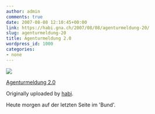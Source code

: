 ```yaml
---
author: admin
comments: true
date: 2007-08-08 12:10:45+00:00
link: https://habi.gna.ch/2007/08/08/agenturmeldung-20/
slug: agenturmeldung-20
title: Agenturmeldung 2.0
wordpress_id: 1000
categories:
- none
---
```



 [![](http://farm2.static.flickr.com/1150/1049685887_1938374370_m.jpg)](http://www.flickr.com/photos/habi/1049685887/)
   

 
  [Agenturmeldung 2.0](http://www.flickr.com/photos/habi/1049685887/)
    

  Originally uploaded by [habi](http://www.flickr.com/people/habi/).
 



Heute morgen auf der letzten Seite im 'Bund'.
  


